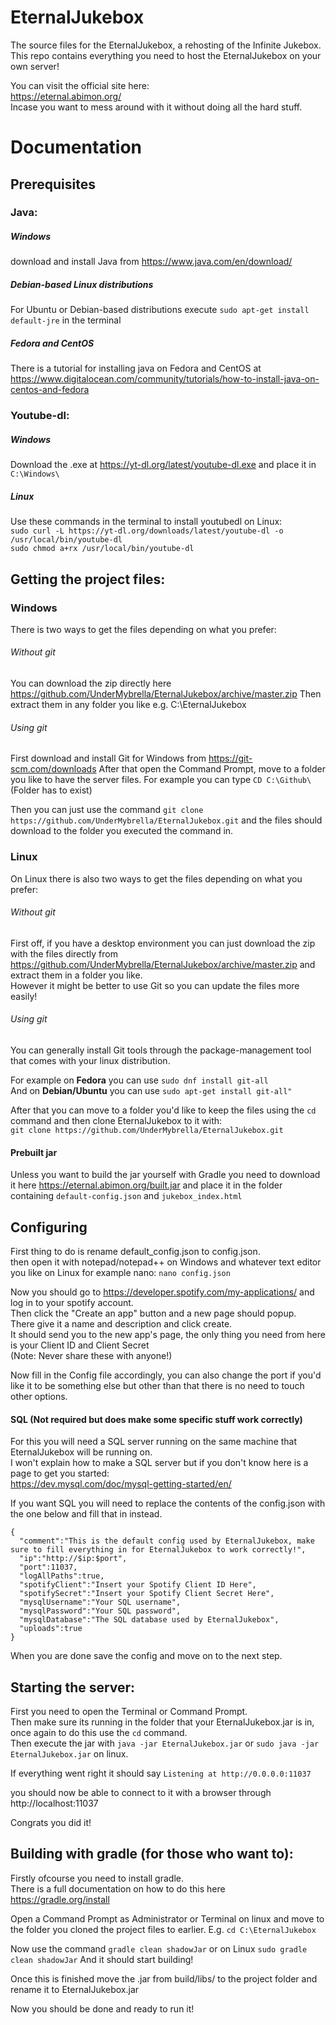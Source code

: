 # EternalJukebox


The source files for the EternalJukebox, a rehosting of the Infinite Jukebox.  
This repo contains everything you need to host the EternalJukebox on your own server!  


You can visit the official site here:  
https://eternal.abimon.org/  
Incase you want to mess around with it without doing all the hard stuff.  


# Documentation


## Prerequisites

### Java:
##### Windows
download and install Java from https://www.java.com/en/download/  
##### Debian-based Linux distributions
For Ubuntu or Debian-based distributions execute `sudo apt-get install default-jre` in the terminal   
##### Fedora and CentOS
There is a tutorial for installing java on Fedora and CentOS at https://www.digitalocean.com/community/tutorials/how-to-install-java-on-centos-and-fedora   

### Youtube-dl:
##### Windows
Download the .exe at https://yt-dl.org/latest/youtube-dl.exe and place it in `C:\Windows\`
##### Linux
Use these commands in the terminal to install youtubedl on Linux:  
`sudo curl -L https://yt-dl.org/downloads/latest/youtube-dl -o /usr/local/bin/youtube-dl`   
`sudo chmod a+rx /usr/local/bin/youtube-dl`


## Getting the project files:
### Windows
There is two ways to get the files depending on what you prefer:
###### Without git 
You can download the zip directly here https://github.com/UnderMybrella/EternalJukebox/archive/master.zip 
Then extract them in any folder you like e.g. C:\EternalJukebox

###### Using git
First download and install Git for Windows from https://git-scm.com/downloads
After that open the Command Prompt, move to a folder you like to have the server files. 
For example you can type `CD C:\Github\` (Folder has to exist)

Then you can just use the command `git clone https://github.com/UnderMybrella/EternalJukebox.git` and the files should download to the folder you executed the command in.

### Linux
On Linux there is also two ways to get the files depending on what you prefer:
###### Without git
First off, if you have a desktop environment you can just download the zip with the files directly from https://github.com/UnderMybrella/EternalJukebox/archive/master.zip and extract them in a folder you like.  
However it might be better to use Git so you can update the files more easily!

###### Using git
You can generally install Git tools through the package-management tool that comes with your linux distribution.   

For example on **Fedora** you can use `sudo dnf install git-all`  
And on **Debian/Ubuntu** you can use `sudo apt-get install git-all"`  

After that you can move to a folder you'd like to keep the files using the `cd` command and then clone EternalJukebox to it with:  
`git clone https://github.com/UnderMybrella/EternalJukebox.git`  

#### Prebuilt jar
Unless you want to build the jar yourself with Gradle you need to download it here https://eternal.abimon.org/built.jar and place it in the folder containing `default-config.json` and `jukebox_index.html`


## Configuring
First thing to do is rename default_config.json to config.json.  
then open it with notepad/notepad++ on Windows and whatever text editor you like on Linux for example nano: `nano config.json`  

Now you should go to https://developer.spotify.com/my-applications/ and log in to your spotify account.  
Then click the "Create an app" button and a new page should popup.   
There give it a name and description and click create.   
It should send you to the new app's page, the only thing you need from here is your Client ID and Client Secret  
(Note: Never share these with anyone!)  

Now fill in the Config file accordingly, you can also change the port if you'd like it to be something else but other than that there is no need to touch other options.  

#### SQL (Not required but does make some specific stuff work correctly)
For this you will need a SQL server running on the same machine that EternalJukebox will be running on.  
I won't explain how to make a SQL server but if you don't know here is a page to get you started:  
https://dev.mysql.com/doc/mysql-getting-started/en/  

If you want SQL you will need to replace the contents of the config.json with the one below and fill that in instead.  
```
{
  "comment":"This is the default config used by EternalJukebox, make sure to fill everything in for EternalJukebox to work correctly!",
  "ip":"http://$ip:$port",
  "port":11037,
  "logAllPaths":true,
  "spotifyClient":"Insert your Spotify Client ID Here",
  "spotifySecret":"Insert your Spotify Client Secret Here",
  "mysqlUsername":"Your SQL username",
  "mysqlPassword":"Your SQL password",
  "mysqlDatabase":"The SQL database used by EternalJukebox",
  "uploads":true
}  
```
When you are done save the config and move on to the next step.   

## Starting the server:

First you need to open the Terminal or Command Prompt.  
Then make sure its running in the folder that your EternalJukebox.jar is in, once again to do this use the `cd` command.  
Then execute the jar with `java -jar EternalJukebox.jar` or `sudo java -jar EternalJukebox.jar` on linux.  

If everything went right it should say `Listening at http://0.0.0.0:11037`  

you should now be able to connect to it with a browser through http://localhost:11037  

Congrats you did it!  

## Building with gradle (for those who want to): 
Firstly ofcourse you need to install gradle.  
There is a full documentation on how to do this here https://gradle.org/install  

Open a Command Prompt as Administrator or Terminal on linux and move to the folder you cloned the project files to earlier. 
E.g. `cd C:\EternalJukebox`  

Now use the command `gradle clean shadowJar` or on Linux `sudo gradle clean shadowJar`
And it should start building!

Once this is finished move the .jar from build/libs/ to the project folder and rename it to EternalJukebox.jar

Now you should be done and ready to run it!

